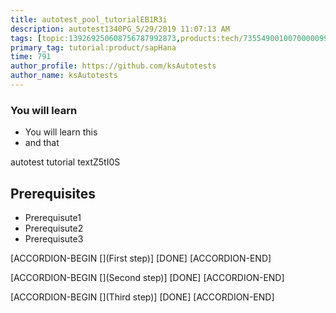 ```yaml
---
title: autotest_pool_tutorialEB1R3i
description: autotest1340PG_5/29/2019 11:07:13 AM
tags: [topic:139269250608756787992873,products:tech/73554900100700000996,tutorial:experience/advanced]
primary_tag: tutorial:product/sapHana
time: 791
author_profile: https://github.com/ksAutotests
author_name: ksAutotests
---
```

### You will learn
- You will learn this
- and that

autotest tutorial textZ5tI0S

## Prerequisites
- Prerequisute1
- Prerequisute2
- Prerequisute3

[ACCORDION-BEGIN [](First step)]
[DONE]
[ACCORDION-END]

[ACCORDION-BEGIN [](Second step)]
[DONE]
[ACCORDION-END]

[ACCORDION-BEGIN [](Third step)]
[DONE]
[ACCORDION-END]

